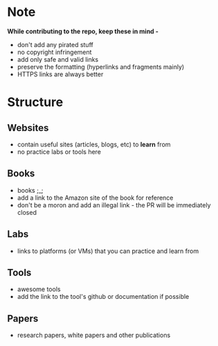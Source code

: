 # Note

**While contributing to the repo, keep these in mind -**

* don't add any pirated stuff
* no copyright infringement
* add only safe and valid links
* preserve the formatting (hyperlinks and fragments mainly)
* HTTPS links are always better

# Structure

## Websites

* contain useful sites (articles, blogs, etc) to **learn** from
* no practice labs or tools here

## Books

* books ;_;
* add a link to the Amazon site of the book for reference
* don't be a moron and add an illegal link - the PR will be immediately closed

## Labs

* links to platforms (or VMs) that you can practice and learn from

## Tools

* awesome tools
* add the link to the tool's github or documentation if possible

## Papers

* research papers, white papers and other publications
